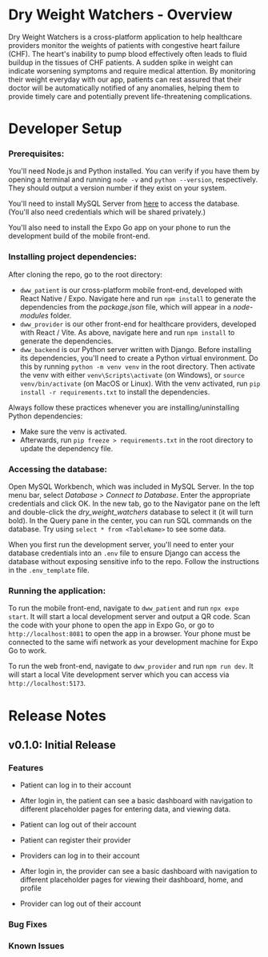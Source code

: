 # Dry Weight Watchers - Overview 

Dry Weight Watchers is a cross-platform application to help healthcare providers monitor the weights of patients with congestive heart failure (CHF). The heart's inability to pump blood effectively often leads to fluid buildup in the tissues of CHF patients. A sudden spike in weight can indicate worsening symptoms and require medical attention. By monitoring their weight everyday with our app, patients can rest assured that their doctor will be automatically notified of any anomalies, helping them to provide timely care and potentially prevent life-threatening complications. 

# Developer Setup 

### Prerequisites: 

You'll need Node.js and Python installed. You can verify if you have them by opening a terminal and running `node -v` and `python --version`, respectively. They should output a version number if they exist on your system. 

You'll need to install MySQL Server from [here](https://dev.mysql.com/downloads/installer/) to access the database. (You'll also need credentials which will be shared privately.) 

You'll also need to install the Expo Go app on your phone to run the development build of the mobile front-end. 

### Installing project dependencies: 

After cloning the repo, go to the root directory: 
- `dww_patient` is our cross-platform mobile front-end, developed with React Native / Expo. Navigate here and run `npm install` to generate the dependencies from the *package.json* file, which will appear in a *node-modules* folder. 
- `dww_provider` is our other front-end for healthcare providers, developed with React / Vite. As above, navigate here and run `npm install` to generate the dependencies. 
- `dww_backend` is our Python server written with Django. Before installing its dependencies, you'll need to create a Python virtual environment. Do this by running `python -m venv venv` in the root directory. Then activate the venv with either `venv\Scripts\activate` (on Windows), or `source venv/bin/activate` (on MacOS or Linux). With the venv activated, run `pip install -r requirements.txt` to install the dependencies. 

Always follow these practices whenever you are installing/uninstalling Python dependencies: 
- Make sure the venv is activated. 
- Afterwards, run `pip freeze > requirements.txt` in the root directory to update the dependency file. 

### Accessing the database: 

Open MySQL Workbench, which was included in MySQL Server. In the top menu bar, select *Database > Connect to Database*. Enter the appropriate credentials and click OK. In the new tab, go to the Navigator pane on the left and double-click the *dry_weight_watchers* database to select it (it will turn bold). In the Query pane in the center, you can run SQL commands on the database. Try using `select * from <TableName>` to see some data. 

When you first run the development server, you'll need to enter your database credentials into an `.env` file to ensure Django can access the database without exposing sensitive info to the repo. Follow the instructions in the `.env_template` file. 

### Running the application: 

To run the mobile front-end, navigate to `dww_patient` and run `npx expo start`. It will start a local development server and output a QR code. Scan the code with your phone to open the app in Expo Go, or go to `http://localhost:8081` to open the app in a browser. Your phone must be connected to the same wifi network as your development machine for Expo Go to work. 

To run the web front-end, navigate to `dww_provider` and run `npm run dev`. It will start a local Vite development server which you can access via `http://localhost:5173`. 

# Release Notes
## v0.1.0: Initial Release
### Features 
- Patient can log in to their account
- After login in, the patient can see a basic dashboard with navigation to different placeholder pages for entering data, and viewing data. 
- Patient can log out of their account
- Patient can register their provider

- Providers can log in to their account
- After login in, the provider can see a basic dashboard with navigation to different placeholder pages for viewing their dashboard, home, and profile
- Provider can log out of their account

### Bug Fixes

### Known Issues
